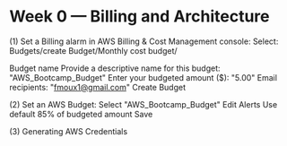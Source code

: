 # Week 0 — Billing and Architecture
(1)  Set a Billing alarm in AWS Billing & Cost Management console:
Select: Budgets/create Budget/Monthly cost budget/

Budget name
Provide a descriptive name for this budget:
"AWS_Bootcamp_Budget"
 Enter your budgeted amount ($):
"5.00"
Email recipients:
"fmoux1@gmail.com"
Create Budget

(2) Set an AWS Budget:
Select "AWS_Bootcamp_Budget"
Edit Alerts
Use default 85% of budgeted amount
Save

(3) Generating AWS Credentials
